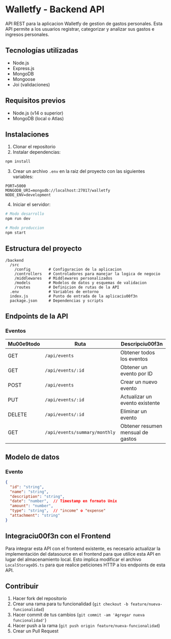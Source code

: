 # Walletfy - Backend API

API REST para la aplicacion Walletfy de gestion de gastos personales. Esta API permite a los usuarios registrar, categorizar y analizar sus gastos e ingresos personales.

## Tecnologías utilizadas

- Node.js
- Express.js
- MongoDB
- Mongoose
- Joi (validaciones)

## Requisitos previos

- Node.js (v14 o superior)
- MongoDB (local o Atlas)

## Instalaciones

1. Clonar el repositorio
2. Instalar dependencias:

```bash
npm install
```

3. Crear un archivo `.env` en la raiz del proyecto con las siguientes variables:

```
PORT=5000
MONGODB_URI=mongodb://localhost:27017/walletfy
NODE_ENV=development
```

4. Iniciar el servidor:

```bash
# Modo desarrollo
npm run dev

# Modo produccion
npm start
```

## Estructura del proyecto

```
/backend
  /src
    /config        # Configuracion de la aplicacion
    /controllers   # Controladores para manejar la logica de negocio
    /middlewares   # Middlewares personalizados
    /models        # Modelos de datos y esquemas de validacion
    /routes        # Definicion de rutas de la API
  .env             # Variables de entorno
  index.js         # Punto de entrada de la aplicaciu00f3n
  package.json     # Dependencias y scripts
```

## Endpoints de la API

### Eventos

| Mu00e9todo | Ruta | Descripciu00f3n |
|--------|------|-------------|
| GET | `/api/events` | Obtener todos los eventos |
| GET | `/api/events/:id` | Obtener un evento por ID |
| POST | `/api/events` | Crear un nuevo evento |
| PUT | `/api/events/:id` | Actualizar un evento existente |
| DELETE | `/api/events/:id` | Eliminar un evento |
| GET | `/api/events/summary/monthly` | Obtener resumen mensual de gastos |

## Modelo de datos

### Evento

```json
{
  "id": "string",
  "name": "string",
  "description": "string",
  "date": "number",  // Timestamp en formato Unix
  "amount": "number",
  "type": "string",  // "income" o "expense"
  "attachment": "string"
}
```

## Integraciu00f3n con el Frontend

Para integrar esta API con el frontend existente, es necesario actualizar la implementación del datasource en el frontend para que utilice esta API en lugar del almacenamiento local. Esto implica modificar el archivo `LocalStorageDS.ts` para que realice peticiones HTTP a los endpoints de esta API.

## Contribuir

1. Hacer fork del repositorio
2. Crear una rama para tu funcionalidad (`git checkout -b feature/nueva-funcionalidad`)
3. Hacer commit de tus cambios (`git commit -am 'Agregar nueva funcionalidad'`)
4. Hacer push a la rama (`git push origin feature/nueva-funcionalidad`)
5. Crear un Pull Request
